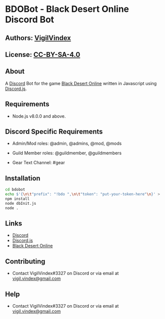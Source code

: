 # BDOBot - Black Desert Online Discord Bot

## Authors: [VigilVindex](vigil.vindex@gmail.com)

## License: [CC-BY-SA-4.0](https://creativecommons.org/licenses/by-sa/4.0/legalcode)

## About

A [Discord](https://discordapp.com/) Bot for the game [Black Desert Online](https://www.blackdesertonline.com/) written in Javascript using [Discord.js](https://discord.js.org/).

## Requirements

* Node.js v8.0.0 and above.

## Discord Specific Requirements

* Admin/Mod roles: @admin, @admins, @mod, @mods
* Guild Member roles: @guildmember, @guildmembers

* Gear Text Channel: #gear

## Installation

```sh
cd bdobot
echo $'{\n\t"prefix": "!bdo ",\n\t"token": "put-your-token-here"\n}' > config.json
npm install
node dbInit.js
node .
```

## Links

* [Discord](https://discordapp.com/)
* [Discord.js](https://discord.js.org/)
* [Black Desert Online](https://www.blackdesertonline.com/)

## Contributing

* Contact VigilVindex#3327 on Discord or via email at vigil.vindex@gmail.com

## Help

* Contact VigilVindex#3327 on Discord or via email at vigil.vindex@gmail.com
